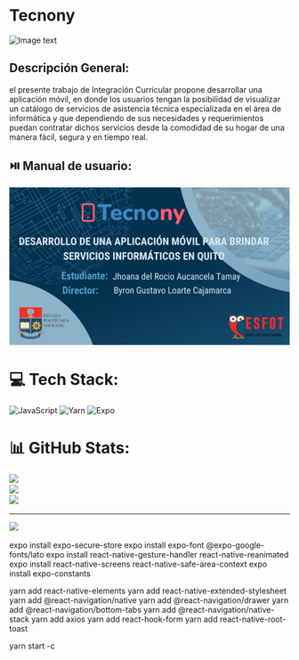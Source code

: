 # Tecnony

![Image text](https://res.cloudinary.com/dlzylh5f6/image/upload/v1675559741/logo/Group_135_ixamwq.png)

## Descripción General:
el presente trabajo de Integración Curricular propone desarrollar una aplicación móvil, en donde los usuarios tengan la posibilidad de visualizar un catálogo de servicios de asistencia técnica especializada en el área de informática y que dependiendo de sus necesidades y requerimientos puedan contratar dichos servicios desde la comodidad de su hogar de una manera fácil, segura y en tiempo real.

## ⏯️ Manual de usuario:

[![Alt text](https://github.com/JhoanaAucancela/img/blob/main/Blue%20Whale%20And%20Gull%20Grey%20Modern%20Technology%20Project%20Proposal%20Presentation.png)](https://youtu.be/HFS2TcoJXvg)

# 💻 Tech Stack:
![JavaScript](https://img.shields.io/badge/javascript-%23323330.svg?style=for-the-badge&logo=javascript&logoColor=%23F7DF1E) ![Yarn](https://img.shields.io/badge/yarn-%232C8EBB.svg?style=for-the-badge&logo=yarn&logoColor=white) ![Expo](https://img.shields.io/badge/expo-1C1E24?style=for-the-badge&logo=expo&logoColor=#D04A37)


# 📊 GitHub Stats:
![](https://github-readme-stats.vercel.app/api?username=JhoanaAucancela&theme=dark&hide_border=false&include_all_commits=false&count_private=false)<br/>
![](https://github-readme-streak-stats.herokuapp.com/?user=JhoanaAucancela&theme=dark&hide_border=false)<br/>
![](https://github-readme-stats.vercel.app/api/top-langs/?username=JhoanaAucancela&theme=dark&hide_border=false&include_all_commits=false&count_private=false&layout=compact)

---
[![](https://epnecuador-my.sharepoint.com/:i:/g/personal/jhoana_aucancela_epn_edu_ec/EWl08WYo9lxMtbeGvwZeMXMB8qEL68O2_pO7jfWEd4gj0w?e=sZadbn)](https://visitcount.itsvg.in)

<!-- Proudly created with GPRM ( https://gprm.itsvg.in ) -->



expo install expo-secure-store 
expo install expo-font @expo-google-fonts/lato 
expo install react-native-gesture-handler react-native-reanimated 
expo install react-native-screens react-native-safe-area-context 
expo install expo-constants

yarn add react-native-elements 
yarn add react-native-extended-stylesheet 
yarn add @react-navigation/native 
yarn add @react-navigation/drawer 
yarn add @react-navigation/bottom-tabs 
yarn add @react-navigation/native-stack 
yarn add axios 
yarn add react-hook-form 
yarn add react-native-root-toast


yarn start -c

